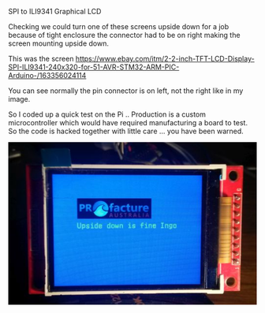 SPI to ILI9341 Graphical LCD
>
Checking we could turn one of these screens upside down for a job because of tight enclosure the connector had to be on right making the screen mounting upside down.
>
This was the screen
https://www.ebay.com/itm/2-2-inch-TFT-LCD-Display-SPI-ILI9341-240x320-for-51-AVR-STM32-ARM-PIC-Arduino-/163356024114
>
You can see normally the pin connector is on left, not the right like in my image.
>
So I coded up a quick test on the Pi .. Production is a custom microcontroller which would have required manufacturing a board to test. So the code is hacked together with little care ... you have been warned.
>
![](https://github.com/LdB-ECM/Docs_and_Images/blob/master/Images/upside_down.jpg?raw=true)

